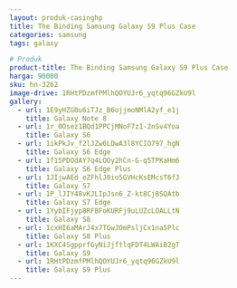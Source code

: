 ```yaml
---
layout: produk-casinghp
title: The Binding Samsung Galaxy S9 Plus Case
categories: samsung
tags: galaxy

# Produk
product-title: The Binding Samsung Galaxy S9 Plus Case
harga: 90000
sku: hn-3262
image-drive: 1RHtPDzmfPMlhQOYUJr6_yqtq96GZkU9l
gallery:
  - url: 1E9yHZG0u6iTJz_B6ojjmoNMlA2yf_e1j
    title: Galaxy Note 8
  - url: 1r_0Osez1BQd1PPCjMNoF7z1-2nSv4Yoa
    title: Galaxy S6
  - url: 1ikPkJv_f2lJZw6LDwA3l8YCIO797_hgN
    title: Galaxy S6 Edge
  - url: 1f15PDOdAY7q4LOOy2hCn-G-q5TPKaHm6
    title: Galaxy S6 Edge Plus
  - url: 1JIjwAEd_eZFhlJ0io5GVHcKsEMcsT6fJ
    title: Galaxy S7
  - url: 1P_lJIY48vKJLIpJsn6_Z-kt8CjBSQAtb
    title: Galaxy S7 Edge
  - url: 1YybIFjyp8RFBFoKURFj9uLUZcLOALLtN
    title: Galaxy S8
  - url: 1cxHI6aMArJ4x7TGwJOmPsljCx1na5Plc
    title: Galaxy S8 Plus
  - url: 1KXC4SgpprfGyNiJjftlqFDT4LWAiB2gT
    title: Galaxy S9
  - url: 1RHtPDzmfPMlhQOYUJr6_yqtq96GZkU9l
    title: Galaxy S9 Plus
---
```

